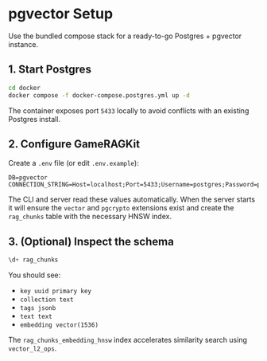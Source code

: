 # pgvector Setup

Use the bundled compose stack for a ready-to-go Postgres + pgvector instance.

## 1. Start Postgres

```bash
cd docker
docker compose -f docker-compose.postgres.yml up -d
```

The container exposes port `5433` locally to avoid conflicts with an existing Postgres install.

## 2. Configure GameRAGKit

Create a `.env` file (or edit `.env.example`):

```env
DB=pgvector
CONNECTION_STRING=Host=localhost;Port=5433;Username=postgres;Password=postgres;Database=gamerag
```

The CLI and server read these values automatically. When the server starts it will ensure the `vector` and `pgcrypto` extensions exist and create the `rag_chunks` table with the necessary HNSW index.

## 3. (Optional) Inspect the schema

```sql
\d+ rag_chunks
```

You should see:

- `key uuid primary key`
- `collection text`
- `tags jsonb`
- `text text`
- `embedding vector(1536)`

The `rag_chunks_embedding_hnsw` index accelerates similarity search using `vector_l2_ops`.
